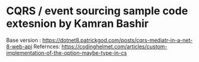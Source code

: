 # CQRS / event sourcing sample code extesnion by Kamran Bashir

Base version : https://dotnet8.patrickgod.com/posts/cqrs-mediatr-in-a-net-8-web-api 
Refernces: https://codinghelmet.com/articles/custom-implementation-of-the-option-maybe-type-in-cs
